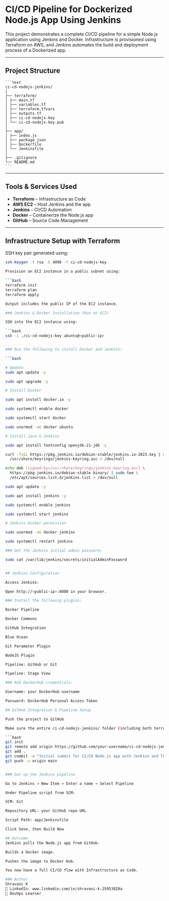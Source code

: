 #  CI/CD Pipeline for Dockerized Node.js App Using Jenkins

This project demonstrates a complete CI/CD pipeline for a simple Node.js application using Jenkins and Docker. Infrastructure is provisioned using Terraform on AWS, and Jenkins automates the build and deployment process of a Dockerized app.

---

##  Project Structure

<pre><code>```text
ci-cd-nodejs-jenkins/
│
├── terraform/
│ ├── main.tf
│ ├── variables.tf
│ ├── terraform.tfvars
│ ├── outputs.tf
│ ├── ci-cd-nodejs-key
│ └── ci-cd-nodejs-key.pub
│
├── app/
│ ├── index.js
│ ├── package.json
│ ├── Dockerfile
│ └── Jenkinsfile
│
├── .gitignore
└── README.md 
```</code></pre>


---

## Tools & Services Used

- **Terraform** – Infrastructure as Code
- **AWS EC2** – Host Jenkins and the app
- **Jenkins** – CI/CD Automation
- **Docker** – Containerize the Node.js app
- **GitHub** – Source Code Management

---

## Infrastructure Setup with Terraform

SSH key pair generated using:

```bash
ssh-keygen -t rsa -b 4096 -f ci-cd-nodejs-key

Provision an EC2 instance in a public subnet using:

```bash
terraform init
terraform plan
terraform apply

Output includes the public IP of the EC2 instance.

### Jenkins & Docker Installation (Run on EC2)

SSH into the EC2 instance using:

```bash
ssh -i ./ci-cd-nodejs-key ubuntu@<public-ip>


### Run the following to install Docker and Jenkins:

```bash

# Update
sudo apt update -y

sudo apt upgrade -y

# Install Docker

sudo apt install docker.io -y

sudo systemctl enable docker

sudo systemctl start docker

sudo usermod -aG docker ubuntu

# Install Java & Jenkins

sudo apt install fontconfig openjdk-21-jdk -y

curl -fsSL https://pkg.jenkins.io/debian-stable/jenkins.io-2023.key | sudo tee \
  /usr/share/keyrings/jenkins-keyring.asc > /dev/null

echo deb [signed-by=/usr/share/keyrings/jenkins-keyring.asc] \
  https://pkg.jenkins.io/debian-stable binary/ | sudo tee \
  /etc/apt/sources.list.d/jenkins.list > /dev/null

sudo apt update -y

sudo apt install jenkins -y

sudo systemctl enable jenkins

sudo systemctl start jenkins

# Jenkins Docker permission

sudo usermod -aG docker jenkins

sudo systemctl restart jenkins

### Get the Jenkins initial admin password:

sudo cat /var/lib/jenkins/secrets/initialAdminPassword


## Jenkins Configuration

Access Jenkins:

Open http://<public-ip>:8080 in your browser.

### Install the following plugins:

Docker Pipeline

Docker Commons

GitHub Integration

Blue Ocean

Git Parameter Plugin

NodeJS Plugin

Pipeline: GitHub or Git

Pipeline: Stage View

### Add DockerHub credentials:

Username: your DockerHub username

Password: DockerHub Personal Access Token

## GitHub Integration & Pipeline Setup

Push the project to GitHub

Make sure the entire ci-cd-nodejs-jenkins/ folder (including both terraform/ and app/ directories) is pushed to a GitHub repository:

```bash
git init
git remote add origin https://github.com/your-username/ci-cd-nodejs-jenkins.git
git add .
git commit -m "Initial commit for CI/CD Node.js app with Jenkins and Terraform"
git push -u origin main


### Set up the Jenkins pipeline

Go to Jenkins → New Item → Enter a name → Select Pipeline

Under Pipeline script from SCM:

SCM: Git

Repository URL: your GitHub repo URL

Script Path: app/Jenkinsfile

Click Save, then Build Now

## Outcome
Jenkins pulls the Node.js app from GitHub.

Builds a Docker image.

Pushes the image to Docker Hub.

You now have a full CI/CD flow with Infrastructure as Code.

### Author
Shravani K
💼 LinkedIn: www.linkedin.com/in/shravani-k-25953828a
🌱 DevOps Learner
